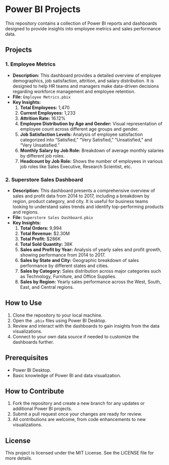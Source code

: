 # Power BI Projects

This repository contains a collection of Power BI reports and dashboards designed to provide insights into employee metrics and sales performance data.

## Projects

### 1. Employee Metrics
* **Description:** This dashboard provides a detailed overview of employee demographics, job satisfaction, attrition, and salary distribution. It is designed to help HR teams and managers make data-driven decisions regarding workforce management and employee retention.
* **File:** `Employee Metrics.pbix`
* **Key Insights:**
  1. **Total Employees:** 1,470
  2. **Current Employees:** 1,233
  3. **Attrition Rate:** 16.12%
  4. **Employee Distribution by Age and Gender:** Visual representation of employee count across different age groups and gender.
  5. **Job Satisfaction Levels:** Analysis of employee satisfaction categorized into “Satisfied,” “Very Satisfied,” “Unsatisfied,” and “Very Unsatisfied.”
  6. **Monthly Salary by Job Role:** Breakdown of average monthly salaries by different job roles.
  7. **Headcount by Job Role:** Shows the number of employees in various job roles like Sales Executive, Research Scientist, etc.

### 2. Superstore Sales Dashboard
* **Description:** This dashboard presents a comprehensive overview of sales and profit data from 2014 to 2017, including a breakdown by region, product category, and city. It is useful for business teams looking to understand sales trends and identify top-performing products and regions.
* **File:** `Superstore Sales Dashboard.pbix`
* **Key Insights:**
  1. **Total Orders:** 9,994
  2. **Total Revenue:** $2.30M
  3. **Total Profit:** $286K
  4. **Total Sold Quantity:** 38K
  5. **Sales and Profit by Year:** Analysis of yearly sales and profit growth, showing performance from 2014 to 2017.
  6. **Sales by State and City:** Geographic breakdown of sales performance by different states and cities.
  7. **Sales by Category:** Sales distribution across major categories such as Technology, Furniture, and Office Supplies.
  8. **Sales by Region:** Yearly sales performance across the West, South, East, and Central regions.

## How to Use
1. Clone the repository to your local machine.
2. Open the `.pbix` files using Power BI Desktop.
3. Review and interact with the dashboards to gain insights from the data visualizations.
4. Connect to your own data source if needed to customize the dashboards further.

## Prerequisites
* Power BI Desktop.
* Basic knowledge of Power BI and data visualization.

## How to Contribute
1. Fork the repository and create a new branch for any updates or additional Power BI projects.
2. Submit a pull request once your changes are ready for review.
3. All contributions are welcome, from code enhancements to new visualizations.

## License
This project is licensed under the MIT License. See the LICENSE file for more details.
